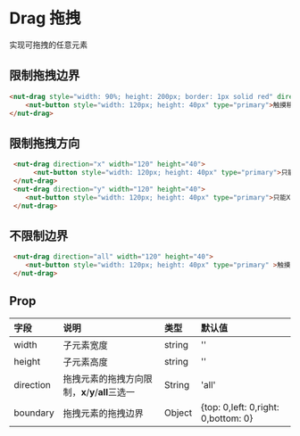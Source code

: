 # Drag 拖拽
实现可拖拽的任意元素

## 限制拖拽边界
```html
<nut-drag style="width: 90%; height: 200px; border: 1px solid red" direction="all" width="120"height="40">
    <nut-button style="width: 120px; height: 40px" type="primary">触摸移动</nut-button>
</nut-drag>
```

## 限制拖拽方向
```html
 <nut-drag direction="x" width="120" height="40">
      <nut-button style="width: 120px; height: 40px" type="primary">只能X轴拖拽</nut-button>
 </nut-drag>
 <nut-drag direction="y" width="120" height="40">
    <nut-button style="width: 120px; height: 40px" type="primary">只能X轴拖拽</nut-button>
 </nut-drag>
```
## 不限制边界
```html
 <nut-drag direction="all" width="120" height="40">
    <nut-button style="width: 120px; height: 40px" type="primary" >触摸移动</nut-button>
 </nut-drag>
```
## Prop

| 字段      | 说明                                              | 类型           | 默认值                              |
| :-------- | :------------------------------------------------ | :------------- | :---------------------------------- |
| width   | 子元素宽度                                  | string        |              ''                   |
| height   | 子元素高度                                  | string        |             ''                    |
| direction | 拖拽元素的拖拽方向限制，**x**/**y**/**all**三选一 | String         | 'all'                               |
| boundary  | 拖拽元素的拖拽边界                                | Object         | {top: 0,left: 0,right: 0,bottom: 0} |